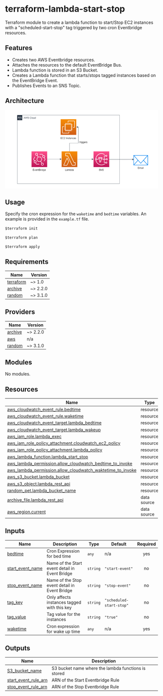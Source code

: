 # terraform-lambda-start-stop
Terraform module to create a lambda function to start/Stop EC2 instances with a "scheduled-start-stop" tag triggered by two cron Eventbridge resources. 
## Features
- Creates two AWS Eventbridge resources.
- Attaches the resources to the default EventBridge Bus.
- Lambda function is stored in an S3 Bucket.
- Creates a Lambda function that starts/stops tagged instances based on the EventBridge Event.
- Publishes Events to an SNS Topic.
## Architecture

![Architecture](./docs/sns_lambda_event_bridge.drawio.png)

## Usage
Specify the cron expression for the `waketime` and `bedtime` variables.
An example is provided in the `example.tf` file.

```shell
$terraform init
```
```shell
$terraform plan
```
```shell
$terraform apply
```

<!-- BEGIN_TF_DOCS -->
## Requirements

| Name | Version |
|------|---------|
| <a name="requirement_terraform"></a> [terraform](#requirement\_terraform) | ~> 1.0 |
| <a name="requirement_archive"></a> [archive](#requirement\_archive) | ~> 2.2.0 |
| <a name="requirement_random"></a> [random](#requirement\_random) | ~> 3.1.0 |

## Providers

| Name | Version |
|------|---------|
| <a name="provider_archive"></a> [archive](#provider\_archive) | ~> 2.2.0 |
| <a name="provider_aws"></a> [aws](#provider\_aws) | n/a |
| <a name="provider_random"></a> [random](#provider\_random) | ~> 3.1.0 |

## Modules

No modules.

## Resources

| Name | Type |
|------|------|
| [aws_cloudwatch_event_rule.bedtime](https://registry.terraform.io/providers/hashicorp/aws/latest/docs/resources/cloudwatch_event_rule) | resource |
| [aws_cloudwatch_event_rule.waketime](https://registry.terraform.io/providers/hashicorp/aws/latest/docs/resources/cloudwatch_event_rule) | resource |
| [aws_cloudwatch_event_target.lambda_bedtime](https://registry.terraform.io/providers/hashicorp/aws/latest/docs/resources/cloudwatch_event_target) | resource |
| [aws_cloudwatch_event_target.lambda_wakeup](https://registry.terraform.io/providers/hashicorp/aws/latest/docs/resources/cloudwatch_event_target) | resource |
| [aws_iam_role.lambda_exec](https://registry.terraform.io/providers/hashicorp/aws/latest/docs/resources/iam_role) | resource |
| [aws_iam_role_policy_attachment.cloudwatch_ec2_policy](https://registry.terraform.io/providers/hashicorp/aws/latest/docs/resources/iam_role_policy_attachment) | resource |
| [aws_iam_role_policy_attachment.lambda_policy](https://registry.terraform.io/providers/hashicorp/aws/latest/docs/resources/iam_role_policy_attachment) | resource |
| [aws_lambda_function.lambda_start_stop](https://registry.terraform.io/providers/hashicorp/aws/latest/docs/resources/lambda_function) | resource |
| [aws_lambda_permission.allow_cloudwatch_bedtime_to_invoke](https://registry.terraform.io/providers/hashicorp/aws/latest/docs/resources/lambda_permission) | resource |
| [aws_lambda_permission.allow_cloudwatch_waktetime_to_invoke](https://registry.terraform.io/providers/hashicorp/aws/latest/docs/resources/lambda_permission) | resource |
| [aws_s3_bucket.lambda_bucket](https://registry.terraform.io/providers/hashicorp/aws/latest/docs/resources/s3_bucket) | resource |
| [aws_s3_object.lambda_rest_api](https://registry.terraform.io/providers/hashicorp/aws/latest/docs/resources/s3_object) | resource |
| [random_pet.lambda_bucket_name](https://registry.terraform.io/providers/hashicorp/random/latest/docs/resources/pet) | resource |
| [archive_file.lambda_rest_api](https://registry.terraform.io/providers/hashicorp/archive/latest/docs/data-sources/file) | data source |
| [aws_region.current](https://registry.terraform.io/providers/hashicorp/aws/latest/docs/data-sources/region) | data source |

## Inputs

| Name | Description | Type | Default | Required |
|------|-------------|------|---------|:--------:|
| <a name="input_bedtime"></a> [bedtime](#input\_bedtime) | Cron Expression for bed time | `any` | n/a | yes |
| <a name="input_start_event_name"></a> [start\_event\_name](#input\_start\_event\_name) | Name of the Start event detail in Event Bridge | `string` | `"start-event"` | no |
| <a name="input_stop_event_name"></a> [stop\_event\_name](#input\_stop\_event\_name) | Name of the Stop event detail in Event Bridge | `string` | `"stop-event"` | no |
| <a name="input_tag_key"></a> [tag\_key](#input\_tag\_key) | Only affects instances tagged with this key | `string` | `"scheduled-start-stop"` | no |
| <a name="input_tag_value"></a> [tag\_value](#input\_tag\_value) | Tag value for the instances | `string` | `"true"` | no |
| <a name="input_waketime"></a> [waketime](#input\_waketime) | Cron expression for wake up time | `any` | n/a | yes |

## Outputs

| Name | Description |
|------|-------------|
| <a name="output_S3_bucket_name"></a> [S3\_bucket\_name](#output\_S3\_bucket\_name) | S3 bucket name where the lambda functions is stored |
| <a name="output_start_event_rule_arn"></a> [start\_event\_rule\_arn](#output\_start\_event\_rule\_arn) | ARN of the Start Eventbridge Rule |
| <a name="output_stop_event_rule_arn"></a> [stop\_event\_rule\_arn](#output\_stop\_event\_rule\_arn) | ARN of the Stop Eventbridge Rule |
<!-- END_TF_DOCS -->